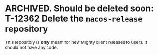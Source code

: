 # ARCHIVED. Should be deleted soon: T-12362 Delete the `macos-release` repository
This repository is **only** meant for new Mighty client releases to users. It should not have any code.


